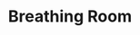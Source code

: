 ---
ep: 113
title: "Breathing Room"
imglink: "https://live.staticflickr.com/65535/51009471728_34fccfdc35_o.jpg"
thumbnail: "https://live.staticflickr.com/65535/51009471728_db98ea9513_q.jpg"
alt: "A wooden crate with the word 'explosives' written on its front and the Magnus Institute owl symbol on the side. On top there is an open statement with an image projecting from it: a man laying in bed with a man sitting on a chair next to him. The seated man is sucking the life force from the sleeping man (depicted as dark strands connecting their mouths). "
name: "Ashes"
---